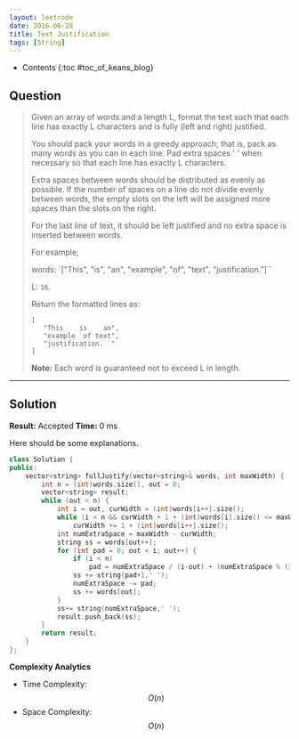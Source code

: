 ```yaml
---
layout: leetcode
date: 2016-06-28
title: Text Justification
tags: [String]
---
```


* Contents
{:toc #toc_of_keans_blog}

## Question

> Given an array of words and a length L, format the text such that each line has exactly L characters and is fully (left and right) justified.
>
> You should pack your words in a greedy approach; that is, pack as many words as you can in each line. Pad extra spaces ' ' when necessary so that each line has exactly L characters.
>
>Extra spaces between words should be distributed as evenly as possible. If the number of spaces on a line do not divide evenly between words, the empty slots on the left will be assigned more spaces than the slots on the right.
>
>For the last line of text, it should be left justified and no extra space is inserted between words.
>
>For example,
>
> words: `["This", "is", "an", "example", "of", "text", "justification."]``
>
> L: `16`.
>
> Return the formatted lines as:
>   
>     [
>        "This    is    an",
>        "example  of text",
>        "justification.  "
>     ]
>
> **Note:** Each word is guaranteed not to exceed L in length.
>

***

## Solution

**Result:** Accepted **Time:** 0 ms

Here should be some explanations.

```cpp
class Solution {
public:
    vector<string> fullJustify(vector<string>& words, int maxWidth) {
        int n = (int)words.size(), out = 0;
        vector<string> result;
        while (out < n) {
            int i = out, curWidth = (int)words[i++].size();
            while (i < n && curWidth + 1 + (int)words[i].size() <= maxWidth)
                curWidth += 1 + (int)words[i++].size();
            int numExtraSpace = maxWidth - curWidth;
            string ss = words[out++];
            for (int pad = 0; out < i; out++) {
                if (i < n)
                    pad = numExtraSpace / (i-out) + (numExtraSpace % (i-out) ? 1 : 0);
                ss += string(pad+1,' ');
                numExtraSpace -= pad;
                ss += words[out];
            }
            ss+= string(numExtraSpace,' ');
            result.push_back(ss);
        }
        return result;
    }
};
```

**Complexity Analytics**

- Time Complexity: $$O(n)$$
- Space Complexity: $$O(n)$$
